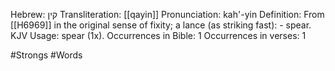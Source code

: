 Hebrew: קין
Transliteration: [[qayin]]
Pronunciation: kah'-yin
Definition: From [[H6969]] in the original sense of fixity; a lance (as striking fast): - spear.
KJV Usage: spear (1x).
Occurrences in Bible: 1
Occurrences in verses: 1

#Strongs #Words 